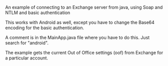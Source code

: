 An example of connecting to an Exchange server from java, using Soap and NTLM and basic authentication

This works with Android as well, except you have to change the Base64 encoding for the basic authentication. 

A comment is in the MainApp.java file where you have to do this. Just search for "android".

The example gets the current Out of Office settings (oof) from Exchange for a particular account.
